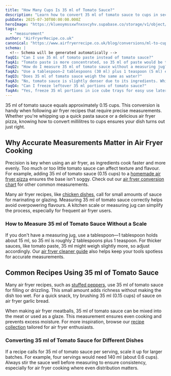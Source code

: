 ```yaml
---
title: "How Many Cups Is 35 ml of Tomato Sauce?"
description: "Learn how to convert 35 ml of tomato sauce to cups in seconds. Perfect for air fryer recipes and precise cooking measurements."
pubDate: 2025-07-30T00:00:00.000Z
heroImage: "https://klueoymssxwfnxsvcyhv.supabase.co/storage/v1/object/public/Shmucket/how-many-cups-is-35-ml-of-tomato-sauce.webp"
tags:
  - "measurement"
author: "AirFryerRecipe.co.uk"
canonical: "https://www.airfryerrecipe.co.uk/blog/conversions/ml-to-cups/how-many-cups-is-35-ml-of-tomato-sauce"
schema: |
  <!-- Schema will be generated automatically -->
faqQ1: "Can I use 35 ml of tomato paste instead of tomato sauce?"
faqA1: "Tomato paste is more concentrated, so 35 ml of paste would be too strong. Dilute it with water (1 part paste to 1 part water) to match the consistency of tomato sauce. Adjust seasonings as needed for your air fryer recipe."
faqQ2: "How do I measure 35 ml of tomato sauce without a measuring jug?"
faqA2: "Use a tablespoon—2 tablespoons (30 ml) plus 1 teaspoon (5 ml) equals 35 ml. For thicker sauces, level off the spoon for accuracy. A standard UK tablespoon holds 15 ml, making this method reliable for small amounts."
faqQ3: "Does 35 ml of tomato sauce weigh the same as water?"
faqA3: "No, tomato sauce is slightly denser due to its ingredients. While 35 ml of water weighs 35 grams, tomato sauce may weigh around 38–40 grams. For precise air fryer recipes, use volume (ml/cups) unless weight is specified."
faqQ4: "Can I freeze leftover 35 ml portions of tomato sauce?"
faqA4: "Yes, freeze 35 ml portions in ice cube trays for easy use later. Once frozen, transfer to a bag. Thaw in the fridge before adding to air fryer dishes like <a href=https://www.airfryerrecipe.co.uk/recipe-category/beef>beef patties</a> or casseroles."
---
```

<p>35 ml of tomato sauce equals approximately 0.15 cups. This conversion is handy when following air fryer recipes that require precise measurements. Whether you're whipping up a quick pasta sauce or a delicious air fryer pizza, knowing how to convert millilitres to cups ensures your dish turns out just right.</p>

<h2>Why Accurate Measurements Matter in Air Fryer Cooking</h2>  
<p>Precision is key when using an air fryer, as ingredients cook faster and more evenly. Too much or too little tomato sauce can affect texture and flavour. For example, adding 35 ml of tomato sauce (0.15 cups) to a <a href=https://www.airfryerrecipe.co.uk/recipes>homemade air fryer pizza</a> ensures the base isn't soggy. Check out our <a href=https://www.airfryerrecipe.co.uk/air-fryer-conversion-chart>air fryer conversion chart</a> for other common measurements.</p>  

<p>Many air fryer recipes, like <a href=https://www.airfryerrecipe.co.uk/recipe-category/chicken>chicken dishes</a>, call for small amounts of sauce for marinating or glazing. Measuring 35 ml of tomato sauce correctly helps avoid overpowering flavours. A kitchen scale or measuring jug can simplify the process, especially for frequent air fryer users.</p>  

<h3>How to Measure 35 ml of Tomato Sauce Without a Scale</h3>  
<p>If you don't have a measuring jug, use a tablespoon—1 tablespoon holds about 15 ml, so 35 ml is roughly 2 tablespoons plus 1 teaspoon. For thicker sauces, like tomato paste, 35 ml might weigh slightly more, so adjust accordingly. Our <a href=https://www.airfryerrecipe.co.uk/air-fryer-cleaner>air fryer cleaner guide</a> also helps keep your tools spotless for accurate measurements.</p>  

<h2>Common Recipes Using 35 ml of Tomato Sauce</h2>  
<p>Many air fryer recipes, such as <a href=https://www.airfryerrecipe.co.uk/recipe-category/vegetables>stuffed peppers</a>, use 35 ml of tomato sauce for filling or drizzling. This small amount adds richness without making the dish too wet. For a quick snack, try brushing 35 ml (0.15 cups) of sauce on air fryer garlic bread.</p>  

<p>When making air fryer meatballs, 35 ml of tomato sauce can be mixed into the meat or used as a glaze. This measurement ensures even cooking and prevents excess moisture. For more inspiration, browse our <a href=https://www.airfryerrecipe.co.uk/recipes>recipe collection</a> tailored for air fryer enthusiasts.</p>  

<h3>Converting 35 ml of Tomato Sauce for Different Dishes</h3>  
<p>If a recipe calls for 35 ml of tomato sauce per serving, scale it up for larger batches. For example, four servings would need 140 ml (about 0.6 cups). Always stir the sauce well before measuring to ensure consistency, especially for air fryer cooking where even distribution matters.</p>
